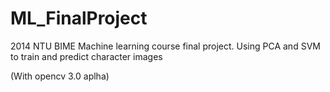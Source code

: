 # ML_FinalProject
2014 NTU BIME Machine learning course final project.
Using PCA and SVM to train and predict character images

(With opencv 3.0 aplha)
